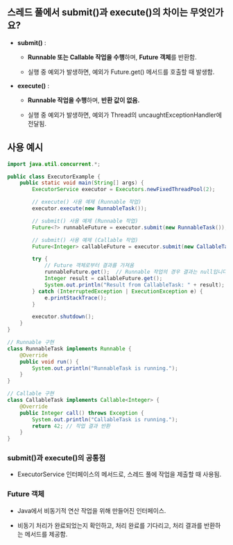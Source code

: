 ## 스레드 풀에서 submit()과 execute()의 차이는 무엇인가요?

- **submit()** :

  - **Runnable 또는 Callable 작업을 수행**하며, **Future 객체**를 반환함.

  - 실행 중 예외가 발생하면, 예외가 Future.get() 메서드를 호출할 때 발생함.

- **execute()** :

  - **Runnable 작업을 수행**하며, **반환 값이 없음.**

  - 실행 중 예외가 발생하면, 예외가 Thread의 uncaughtExceptionHandler에 전달됨.

## 사용 예시

```java
import java.util.concurrent.*;

public class ExecutorExample {
    public static void main(String[] args) {
        ExecutorService executor = Executors.newFixedThreadPool(2);

        // execute() 사용 예제 (Runnable 작업)
        executor.execute(new RunnableTask());

        // submit() 사용 예제 (Runnable 작업)
        Future<?> runnableFuture = executor.submit(new RunnableTask());

        // submit() 사용 예제 (Callable 작업)
        Future<Integer> callableFuture = executor.submit(new CallableTask());

        try {
            // Future 객체로부터 결과를 가져옴
            runnableFuture.get();  // Runnable 작업의 경우 결과는 null입니다.
            Integer result = callableFuture.get();
            System.out.println("Result from CallableTask: " + result);
        } catch (InterruptedException | ExecutionException e) {
            e.printStackTrace();
        }

        executor.shutdown();
    }
}

// Runnable 구현
class RunnableTask implements Runnable {
    @Override
    public void run() {
        System.out.println("RunnableTask is running.");
    }
}

// Callable 구현
class CallableTask implements Callable<Integer> {
    @Override
    public Integer call() throws Exception {
        System.out.println("CallableTask is running.");
        return 42; // 작업 결과 반환
    }
}

```

### submit()과 execute()의 공통점

- ExecutorService 인터페이스의 메서드로, 스레드 풀에 작업을 제출할 때 사용됨.

### Future 객체

- Java에서 비동기적 연산 작업을 위해 만들어진 인터페이스.

- 비동기 처리가 완료되었는지 확인하고, 처리 완료를 기다리고, 처리 결과를 반환하는 메서드를 제공함.
